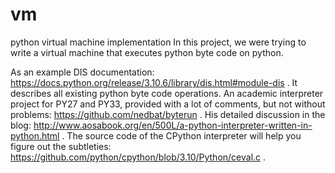 # vm
python virtual machine implementation
In this project, we were trying to write a virtual machine that executes python byte code on python. 

As an example
DIS documentation: https://docs.python.org/release/3.10.6/library/dis.html#module-dis . It describes all existing python byte code operations.
An academic interpreter project for PY27 and PY33, provided with a lot of comments, but not without problems: https://github.com/nedbat/byterun .
His detailed discussion in the blog: http://www.aosabook.org/en/500L/a-python-interpreter-written-in-python.html .
The source code of the CPython interpreter will help you figure out the subtleties: https://github.com/python/cpython/blob/3.10/Python/ceval.c .
